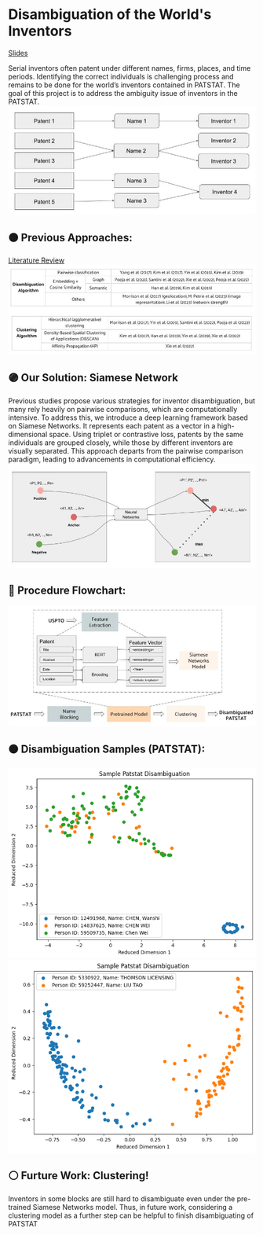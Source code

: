 # Disambiguation of the World's Inventors
[Slides](https://docs.google.com/presentation/d/1DpYhwj89Shko9z4EXfgrMO8WHEh_3FzGKZzmHCMElgA/edit?usp=sharing)

Serial inventors often patent under different names, firms, places, and time periods. Identifying the correct individuals is challenging process and remains to be done for the world’s inventors contained in PATSTAT. The goal of this project is to address the ambiguity issue of inventors in the PATSTAT.
![problem](images/problem.jpg)

## 🟠 Previous Approaches:
[Literature Review](https://docs.google.com/spreadsheets/d/1e07FrbQdlQiu3nRN77nUQymZKbggQNeXPuvibk_Mxx0/edit?usp=sharing)
![previous approaches](images/approach.jpg)

## 🟣 Our Solution: Siamese Network

Previous studies propose various strategies for inventor disambiguation, but many rely heavily on pairwise comparisons, which are computationally intensive. To address this, we introduce a deep learning framework based on Siamese Networks. It represents each patent as a vector in a high-dimensional space. Using triplet or contrastive loss, patents by the same individuals are grouped closely, while those by different inventors are visually separated. This approach departs from the pairwise comparison paradigm, leading to advancements in computational efficiency.
![triplet](images/triplet.jpg)

## 🔵 Procedure Flowchart:
![flowchart](images/flowchart.jpg)

## 🟤 Disambiguation Samples (PATSTAT):
![cw](images/cw.jpg)
![lt](images/LT.jpg)

## ⚪️ Furture Work: Clustering!
Inventors in some blocks are still hard to disambiguate even under the pre-trained Siamese Networks model. Thus, in future work, considering a clustering model as a further step can be helpful to finish disambiguating of PATSTAT



